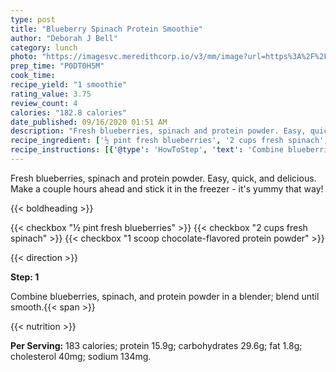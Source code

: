 ```yaml
---
type: post
title: "Blueberry Spinach Protein Smoothie"
author: "Deborah J Bell"
category: lunch
photo: "https://imagesvc.meredithcorp.io/v3/mm/image?url=https%3A%2F%2Fimages.media-allrecipes.com%2Fuserphotos%2F3788729.jpg"
prep_time: "P0DT0H5M"
cook_time: 
recipe_yield: "1 smoothie"
rating_value: 3.75
review_count: 4
calories: "182.8 calories"
date_published: 09/16/2020 01:51 AM
description: "Fresh blueberries, spinach and protein powder. Easy, quick, and delicious. Make a couple hours ahead and stick it in the freezer - it's yummy that way!"
recipe_ingredient: ['½ pint fresh blueberries', '2 cups fresh spinach', '1 scoop chocolate-flavored protein powder']
recipe_instructions: [{'@type': 'HowToStep', 'text': 'Combine blueberries, spinach, and protein powder in a blender; blend until smooth.\n'}]
---
```


Fresh blueberries, spinach and protein powder. Easy, quick, and delicious. Make a couple hours ahead and stick it in the freezer - it's yummy that way! 

{{< boldheading >}}

{{< checkbox "½ pint fresh blueberries" >}}
{{< checkbox "2 cups fresh spinach" >}}
{{< checkbox "1 scoop chocolate-flavored protein powder" >}}


{{< direction >}}

**Step: 1**

Combine blueberries, spinach, and protein powder in a blender; blend until smooth.{{< span >}}

{{< nutrition >}}

**Per Serving:** 183 calories; protein 15.9g; carbohydrates 29.6g; fat 1.8g; cholesterol 40mg; sodium 134mg.